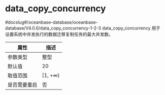 data_copy_concurrency 
==========================================
#docslug#/oceanbase-database/oceanbase-database/V4.0.0/data_copy_concurrency-1-2-3
data_copy_concurrency 用于设置系统中并发执行的数据迁移复制任务的最大并发数。


| **属性** |  **描述**  |
|--------|----------|
| 参数类型   | 整型       |
| 默认值    | 20       |
| 取值范围   | \[1, +∞) |
| 是否需要重启 | 否        |



